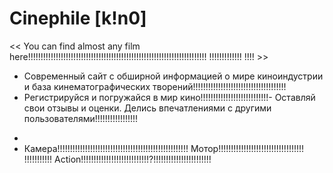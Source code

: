   # Сinephile [k!n0]
<< You can find almost any film here!!!!!!!!!!!!!!!!!!!!!!!!!!!!!!!!!!!!!!!!!!!!!!!!!!!!!!!!!!!!!!!!!!!!!!! !!!!!!!!!!!!! !!!! >>

- Современный сайт с обширной информацией о мире киноиндустрии и база кинематографических творений!!!!!!!!!!!!!!!!!!!!!!!!!!!!!!!!!!!!!
- Регистрируйся и погружайся в мир кино!!!!!!!!!!!!!!!!!!!!!!!!!!!- Оставляй свои отзывы и оценки. Делись впечатлениями с другими пользователями!!!!!!!!!!!!!!!!!
*
* Камера!!!!!!!!!!!!!!!!!!!!!!!!!!!!!!!!!!!!!!!!!!!!!!!!!!!! Мотор!!!!!!!!!!!!!!!!!!!!!!!!!!!!!!!!!! !!!!!!!!!!! Action!!!!!!!!!!!!!!!!!!!!!!!!!!!?!!!!!!!!!!!!!!!!!!!!!!!
